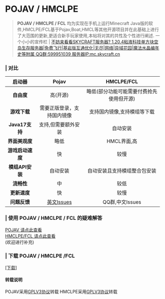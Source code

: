 # POJAV / HMCLPE  
> **POJAV / HMCLPE / FCL** 均为实现在手机上运行Minecraft Java版的软件,HMCLPE/FCL基于Pojav,Boat,HMCL等其他开源项目并在此基础上进行了大范围的更新,更适合新手玩家使用,本帖将对其的共性及个性进行阐述.
> 一个小小的宣传栏 | [不妨来看看SKYCRAFT服务器? 1.20.4粘液科技单方块空岛生存服务器|免费飞行|基岩版互通优化|无尽|网络|异域花园|魔法水晶编年史等附属 QQ群:599951039 服务器IP:mc.skycraft.cn](https://docs.skycraft.cn/oneblock)  
  
### | 对比  
  
| **启动器** | **Pojav** | **HMCLPE/FCL** |
|:----:|:----:|:----:|
| **自由度** |   高(开源)   |   略低(部分功能可能需要付费抢先使用但开源)   |
| **游戏下载** |   需要正版登录，支持国内镜像   |  支持国内镜像,支持模组等下载    |
| **Java17支持** |   支持,但需要额外安装   |   自动安装   |
| **界面美观度** |   略低   |   HMCL界面,高   |
| **游戏启动速度** |   快   |   较慢   |
| **模组API安装** |   自动安装   |   自动安装且支持模组整合包安装   |
| **流畅性** |   中   |   较低   |
| **更新速度** |  快   |   较慢   |
| **问题反馈** |   [英文Issues](https://github.com/PojavLauncherTeam/PojavLauncher/issues)   |   QQ群,中文Issues   |

### | 使用 POJAV / HMCLPE / FCL 的疑难解答  
[POJAV 请点此查看](/pojav/faq)  
[HMCLPE/FCL 请点此查看](/pojav/faq-hmclpe)  
(欢迎进行补充)  
### | 下载 POJAV / HMCLPE /FCL  
[[下载]](http://mc.skycraft.cn/pojav/download)  
  
<!-- tabs:start -->
#### **转载说明**
POJAV采用[GPLV3协议](https://github.com/PojavLauncherTeam/PojavLauncher/blob/v3_openjdk/LICENSE)转载
HMCLPE采用[GPLV3协议](https://github.com/HMCL-dev/HMCL-PE/blob/main/LICENSE)转载
<!-- tabs:end -->
